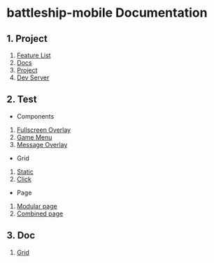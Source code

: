 # battleship-mobile Documentation

## 1. Project

1. [Feature List](docs/feature_list.md)
2. [Docs](docs/docs.md)
3. [Project](docs/project.md)
4. [Dev Server](docs/dev_server.md)

## 2. Test

- Components

1. [Fullscreen Overlay](test/full_screen/index.html)
2. [Game Menu](test/menu/index.html)
3. [Message Overlay](test/overlay/index.html)

- Grid

1. [Static](test/grid/static/index.html)
2. [Click](test/grid/click/index.html)

- Page

1. [Modular page](test/modular_page/index.html)
2. [Combined page](test/combined_page/index.html)

## 3. Doc

1. [Grid](docs/grid.md)
